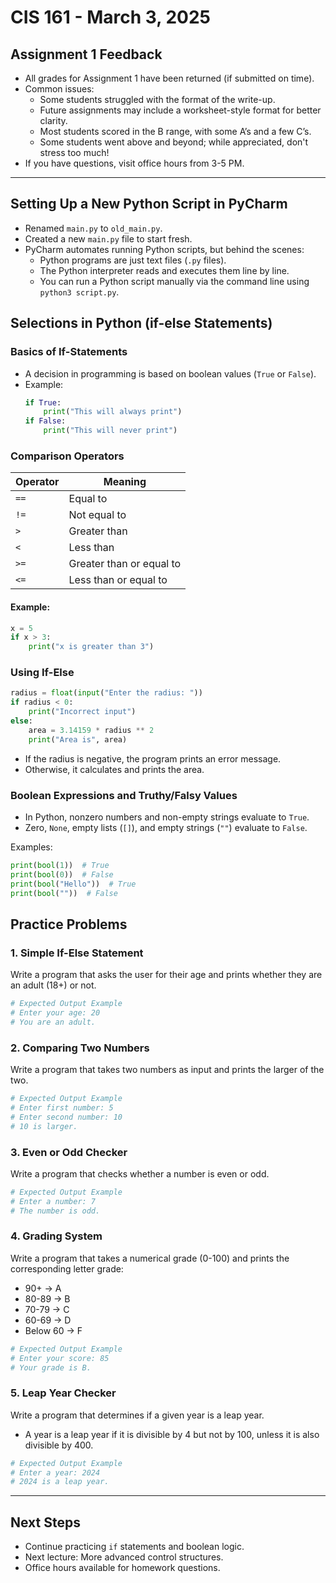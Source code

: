 # CIS 161 - March 3, 2025

## Assignment 1 Feedback
- All grades for Assignment 1 have been returned (if submitted on time).
- Common issues:
  - Some students struggled with the format of the write-up.
  - Future assignments may include a worksheet-style format for better clarity.
  - Most students scored in the B range, with some A’s and a few C’s.
  - Some students went above and beyond; while appreciated, don't stress too much!
- If you have questions, visit office hours from 3-5 PM.

---

## Setting Up a New Python Script in PyCharm
- Renamed `main.py` to `old_main.py`.
- Created a new `main.py` file to start fresh.
- PyCharm automates running Python scripts, but behind the scenes:
  - Python programs are just text files (`.py` files).
  - The Python interpreter reads and executes them line by line.
  - You can run a Python script manually via the command line using `python3 script.py`.

## Selections in Python (if-else Statements)
### Basics of If-Statements
- A decision in programming is based on boolean values (`True` or `False`).
- Example:
  ```python
  if True:
      print("This will always print")
  if False:
      print("This will never print")
  ```

### Comparison Operators
| Operator | Meaning |
|----------|---------|
| `==` | Equal to |
| `!=` | Not equal to |
| `>` | Greater than |
| `<` | Less than |
| `>=` | Greater than or equal to |
| `<=` | Less than or equal to |

#### Example:
```python
x = 5
if x > 3:
    print("x is greater than 3")
```

### Using If-Else
```python
radius = float(input("Enter the radius: "))
if radius < 0:
    print("Incorrect input")
else:
    area = 3.14159 * radius ** 2
    print("Area is", area)
```
- If the radius is negative, the program prints an error message.
- Otherwise, it calculates and prints the area.

### Boolean Expressions and Truthy/Falsy Values
- In Python, nonzero numbers and non-empty strings evaluate to `True`.
- Zero, `None`, empty lists (`[]`), and empty strings (`""`) evaluate to `False`.

Examples:
```python
print(bool(1))  # True
print(bool(0))  # False
print(bool("Hello"))  # True
print(bool(""))  # False
```

## Practice Problems

### **1. Simple If-Else Statement**
Write a program that asks the user for their age and prints whether they are an adult (18+) or not.
```python
# Expected Output Example
# Enter your age: 20
# You are an adult.
```

### **2. Comparing Two Numbers**
Write a program that takes two numbers as input and prints the larger of the two.
```python
# Expected Output Example
# Enter first number: 5
# Enter second number: 10
# 10 is larger.
```

### **3. Even or Odd Checker**
Write a program that checks whether a number is even or odd.
```python
# Expected Output Example
# Enter a number: 7
# The number is odd.
```

### **4. Grading System**
Write a program that takes a numerical grade (0-100) and prints the corresponding letter grade:
- 90+ → A
- 80-89 → B
- 70-79 → C
- 60-69 → D
- Below 60 → F

```python
# Expected Output Example
# Enter your score: 85
# Your grade is B.
```

### **5. Leap Year Checker**
Write a program that determines if a given year is a leap year.
- A year is a leap year if it is divisible by 4 but not by 100, unless it is also divisible by 400.
```python
# Expected Output Example
# Enter a year: 2024
# 2024 is a leap year.
```

---

## Next Steps
- Continue practicing `if` statements and boolean logic.
- Next lecture: More advanced control structures.
- Office hours available for homework questions.
